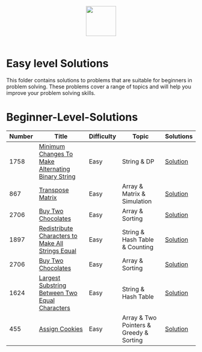 <p align="center">
  <a  href="https://leetcode.com">
    <img height=80 src="https://assets.leetcode.com/static_assets/public/webpack_bundles/images/logo-dark.e99485d9b.svg">
  </a>
  <br>
  <br>
</p>

# Easy level Solutions
This folder contains solutions to problems that are suitable for beginners in problem solving. These problems cover a range of topics and will help you improve your problem solving skills.

# Beginner-Level-Solutions
|  Number  |      Title     |   Difficulty   | Topic    | Solutions   |                  
|-----|----------------|--------------- |--------|-------------|
|1758|[Minimum Changes To Make Alternating Binary String](https://leetcode.com/problems/minimum-changes-to-make-alternating-binary-string/)|Easy|String & DP|[Solution](https://ideone.com/molHZF) |
|867|[Transpose Matrix](https://leetcode.com/problems/transpose-matrix)|Easy|Array & Matrix & Simulation|[Solution](https://ideone.com/DimdN1) |
|2706|[Buy Two Chocolates](https://leetcode.com/problems/buy-two-chocolates)|Easy|Array & Sorting|[Solution](../Solutions/Buy%20Two%20Chocolates.py) |
|1897|[Redistribute Characters to Make All Strings Equal](https://leetcode.com/problems/redistribute-characters-to-make-all-strings-equal)|Easy|String & Hash Table & Counting|[Solution](../Solutions/Redistribute_Characters_Strings.py) |
|2706|[Buy Two Chocolates](https://leetcode.com/problems/buy-two-chocolates)|Easy|Array & Sorting|[Solution](../Solutions/Buy%20Two%20Chocolates.py) |
|1624|[Largest Substring Between Two Equal Characters](https://leetcode.com/problems/largest-substring-between-two-equal-characters)|Easy|String & Hash Table|[Solution](../Solutions/Largest_substring_characters.py) |
|455|[Assign Cookies](https://leetcode.com/problems/assign-cookies)|Easy|Array & Two Pointers & Greedy & Sorting|[Solution](../Solutions/Assign_Cookies.py) |







